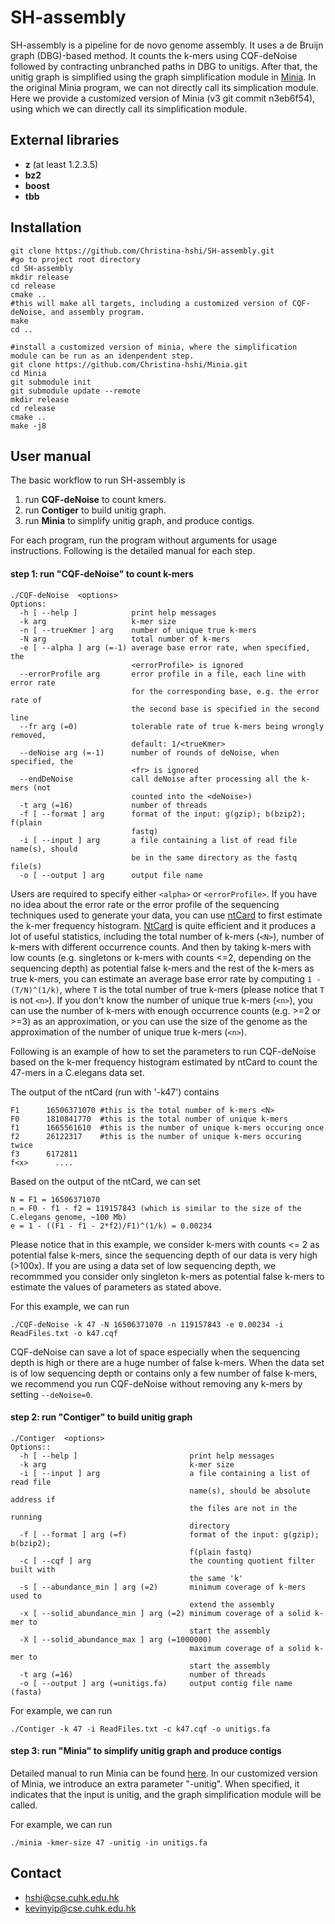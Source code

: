 # SH-assembly
SH-assembly is a pipeline for de novo genome assembly.
It uses a de Bruijn graph (DBG)-based method.
It counts the k-mers using CQF-deNoise followed by contracting unbranched paths in DBG to unitigs.
After that, the unitig graph is simplified using the graph simplification module in [Minia](https://github.com/GATB/minia).
In the original Minia program, we can not directly call its simplication module.
Here we provide a customized version of Minia (v3 git commit n3eb6f54), using which we can directly call its simplification module.

## External libraries
- **z**    (at least 1.2.3.5)
- **bz2**
- **boost**
- **tbb**

## Installation
    git clone https://github.com/Christina-hshi/SH-assembly.git
    #go to project root directory
    cd SH-assembly
    mkdir release
    cd release
    cmake ..
    #this will make all targets, including a customized version of CQF-deNoise, and assembly program.
    make
    cd ..

    #install a customized version of minia, where the simplification module can be run as an idenpendent step.
    git clone https://github.com/Christina-hshi/Minia.git
    cd Minia
    git submodule init
    git submodule update --remote
    mkdir release    
    cd release
    cmake ..
    make -j8

## User manual
The basic workflow to run SH-assembly is 

1. run **CQF-deNoise** to count kmers.
2. run **Contiger** to build unitig graph. 
3. run **Minia** to simplify unitig graph, and produce contigs.

For each program, run the program without arguments for usage instructions. Following is the detailed manual for each step.
#### step 1: run "CQF-deNoise" to count k-mers
```
./CQF-deNoise  <options>
Options:
  -h [ --help ]            print help messages
  -k arg                   k-mer size
  -n [ --trueKmer ] arg    number of unique true k-mers
  -N arg                   total number of k-mers
  -e [ --alpha ] arg (=-1) average base error rate, when specified, the 
                           <errorProfile> is ignored
  --errorProfile arg       error profile in a file, each line with error rate 
                           for the corresponding base, e.g. the error rate of 
                           the second base is specified in the second line
  --fr arg (=0)            tolerable rate of true k-mers being wrongly removed,
                           default: 1/<trueKmer>
  --deNoise arg (=-1)      number of rounds of deNoise, when specified, the 
                           <fr> is ignored
  --endDeNoise             call deNoise after processing all the k-mers (not 
                           counted into the <deNoise>)
  -t arg (=16)             number of threads
  -f [ --format ] arg      format of the input: g(gzip); b(bzip2); f(plain 
                           fastq)
  -i [ --input ] arg       a file containing a list of read file name(s), should
                           be in the same directory as the fastq file(s)
  -o [ --output ] arg      output file name
```
Users are required to specify either ```<alpha>``` or ```<errorProfile>```. 
If you have no idea about the error rate or the error profile of the sequencing techniques used to generate your data, you can use [ntCard](https://github.com/bcgsc/ntCard.git) to first estimate the k-mer frequency histogram. 
[NtCard](https://github.com/bcgsc/ntCard.git) is quite efficient and it produces a lot of useful statistics, including the total number of k-mers (```<N>```), number of k-mers with different occurrence counts. 
And then by taking k-mers with low counts (e.g. singletons or k-mers with counts <=2, depending on the sequencing depth) as potential false k-mers and the rest of the k-mers as true k-mers, you can estimate an average base error rate by computing ```1 - (T/N)^(1/k)```, where ```T``` is the total number of true k-mers (please notice that ```T``` is not ```<n>```). 
If you don't know the number of unique true k-mers (```<n>```), you can use the number of k-mers with enough occurrence counts (e.g. >=2 or >=3) as an approximation, or you can use the size of the genome as the approximation of the number of unique true k-mers (```<n>```). 

Following is an example of how to set the parameters to run CQF-deNoise based on the k-mer frequency histogram estimated by ntCard to count the 47-mers in a C.elegans data set.

The output of the ntCard (run with '-k47') contains 
```
F1      16506371070 #this is the total number of k-mers <N>
F0      1810841770  #this is the total number of unique k-mers
f1      1665561610  #this is the number of unique k-mers occuring once
f2      26122317    #this is the number of unique k-mers occuring twice
f3      6172811
f<x>      ....
```

Based on the output of the ntCard, we can set 
```
N = F1 = 16506371070
n = F0 - f1 - f2 = 119157843 (which is similar to the size of the C.elegans genome, ~100 Mb)
e = 1 - ((F1 - f1 - 2*f2)/F1)^(1/k) = 0.00234
```
Please notice that in this example, we consider k-mers with counts <= 2 as potential false k-mers, since the sequencing depth of our data is very high (>100x). If you are using a data set of low sequencing depth, we recommmed you consider only singleton k-mers as potential false k-mers to estimate the values of parameters as stated above.

For this example, we can run
```
./CQF-deNoise -k 47 -N 16506371070 -n 119157843 -e 0.00234 -i ReadFiles.txt -o k47.cqf
```

CQF-deNoise can save a lot of space especially when the sequencing depth is high or there are a huge number of false k-mers. When the data set is of low sequencing depth or contains only a few number of false k-mers, we recommend you run CQF-deNoise without removing any k-mers by setting ```--deNoise=0```.

#### step 2: run "Contiger" to build unitig graph
```
./Contiger  <options>
Options::
  -h [ --help ]                         print help messages
  -k arg                                k-mer size
  -i [ --input ] arg                    a file containing a list of read file 
                                        name(s), should be absolute address if 
                                        the files are not in the running 
                                        directory
  -f [ --format ] arg (=f)              format of the input: g(gzip); b(bzip2);
                                        f(plain fastq)
  -c [ --cqf ] arg                      the counting quotient filter built with
                                        the same 'k'
  -s [ --abundance_min ] arg (=2)       minimum coverage of k-mers used to 
                                        extend the assembly
  -x [ --solid_abundance_min ] arg (=2) minimum coverage of a solid k-mer to 
                                        start the assembly
  -X [ --solid_abundance_max ] arg (=1000000)
                                        maximum coverage of a solid k-mer to 
                                        start the assembly
  -t arg (=16)                          number of threads
  -o [ --output ] arg (=unitigs.fa)     output contig file name (fasta)
```

For example, we can run
```
./Contiger -k 47 -i ReadFiles.txt -c k47.cqf -o unitigs.fa
```

#### step 3: run "Minia" to simplify unitig graph and produce contigs
Detailed manual to run Minia can be found [here](https://github.com/GATB/minia.git). In our customized version of Minia, we introduce an extra parameter "-unitig". When specified, it indicates that the input is unitig, and the graph simplification module will be called.

For example, we can run
```
./minia -kmer-size 47 -unitig -in unitigs.fa
```

## Contact
- hshi@cse.cuhk.edu.hk
- kevinyip@cse.cuhk.edu.hk


